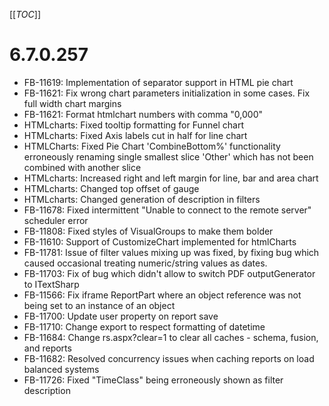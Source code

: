 [[_TOC_]]

# 6.7.0.257

* FB-11619: Implementation of separator support in HTML pie chart
* FB-11621: Fix wrong chart parameters initialization in some cases.  Fix full width chart margins
* FB-11621: Format htmlchart numbers with comma "0,000"
* HTMLcharts: Fixed tooltip formatting for Funnel chart
* HTMLcharts: Fixed Axis labels cut in half for line chart
* HTMLCharts: Fixed Pie Chart 'CombineBottom%' functionality erroneously renaming single smallest slice 'Other' which has not been combined with another slice
* HTMLcharts: Increased right and left margin for line, bar and area chart
* HTMLcharts: Changed top offset of gauge
* HTMLcharts: Changed generation of description in filters
* FB-11678: Fixed intermittent "Unable to connect to the remote server" scheduler error
* FB-11808: Fixed styles of VisualGroups to make them bolder
* FB-11610: Support of CustomizeChart implemented for htmlCharts
* FB-11781: Issue of filter values mixing up was fixed, by fixing bug which caused occasional treating numeric/string values as dates.
* FB-11703: Fix of bug which didn't allow to switch PDF outputGenerator to ITextSharp
* FB-11566: Fix iframe ReportPart where an object reference was not being set to an instance of an object
* FB-11700: Update user property on report save
* FB-11710: Change export to respect formatting of datetime
* FB-11684: Change rs.aspx?clear=1 to clear all caches - schema, fusion, and reports
* FB-11682: Resolved concurrency issues when caching reports on load balanced systems
* FB-11726: Fixed "TimeClass" being erroneously shown as filter description